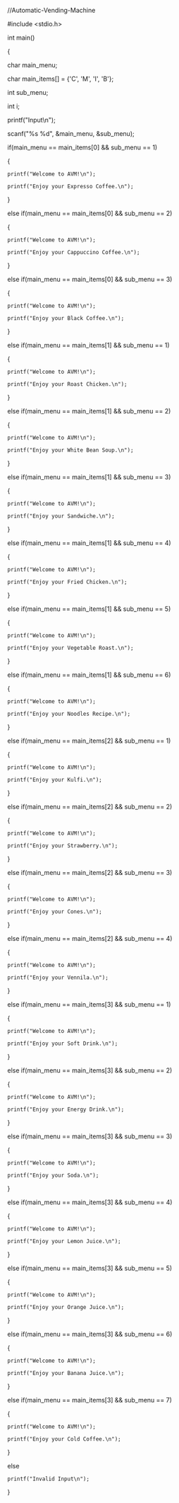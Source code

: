 //Automatic-Vending-Machine


#include <stdio.h>


int main()

{
    
  char main_menu;
    
  char main_items[] = {'C', 'M', 'I', 'B'};
    
  int sub_menu;
    
  int i;

    
    
  printf("Input\n");
    
  scanf("%s %d", &main_menu, &sub_menu);
  
  
    
  if(main_menu == main_items[0] && sub_menu == 1)
    
  {
        
    printf("Welcome to AVM!\n");
        
    printf("Enjoy your Expresso Coffee.\n");
    
  }
    
  else if(main_menu == main_items[0] && sub_menu == 2)
    
  {
        
    printf("Welcome to AVM!\n");
        
    printf("Enjoy your Cappuccino Coffee.\n");
    
  }
    
  else if(main_menu == main_items[0] && sub_menu == 3)
    
  {
        
    printf("Welcome to AVM!\n");

    printf("Enjoy your Black Coffee.\n");

  }
    
  else if(main_menu == main_items[1] && sub_menu == 1)

  {
        
    printf("Welcome to AVM!\n");
        
    printf("Enjoy your Roast Chicken.\n");
    
  }
    
  else if(main_menu == main_items[1] && sub_menu == 2)
    
  {
        
    printf("Welcome to AVM!\n");

    printf("Enjoy your White Bean Soup.\n");
   
  }

  else if(main_menu == main_items[1] && sub_menu == 3)
    
  {
        
    printf("Welcome to AVM!\n");
        
    printf("Enjoy your Sandwiche.\n");
    
  }
    
  else if(main_menu == main_items[1] && sub_menu == 4)
    
  {
        
    printf("Welcome to AVM!\n");
        
    printf("Enjoy your Fried Chicken.\n");
    
  }
    
  else if(main_menu == main_items[1] && sub_menu == 5)
    
  {
        
    printf("Welcome to AVM!\n");
        
    printf("Enjoy your Vegetable Roast.\n");
    
  }
    
  else if(main_menu == main_items[1] && sub_menu == 6)
    
  {
        
    printf("Welcome to AVM!\n");
        
    printf("Enjoy your Noodles Recipe.\n");
    
  }
    
  else if(main_menu == main_items[2] && sub_menu == 1)
    
  {
        
    printf("Welcome to AVM!\n");
        
    printf("Enjoy your Kulfi.\n");
    
  }
    
  else if(main_menu == main_items[2] && sub_menu == 2)
   
  {
        
    printf("Welcome to AVM!\n");
        
    printf("Enjoy your Strawberry.\n");
    
  }
    
  else if(main_menu == main_items[2] && sub_menu == 3)
    
  {
        
    printf("Welcome to AVM!\n");
        
    printf("Enjoy your Cones.\n");
    
  }
    
  else if(main_menu == main_items[2] && sub_menu == 4)
    
  {
        
    printf("Welcome to AVM!\n");
        
    printf("Enjoy your Vennila.\n");
    
  }
    
  else if(main_menu == main_items[3] && sub_menu == 1)
    
  {
        
    printf("Welcome to AVM!\n");
        
    printf("Enjoy your Soft Drink.\n");
    
  }
    
  else if(main_menu == main_items[3] && sub_menu == 2)
    
  {
        
    printf("Welcome to AVM!\n");
        
    printf("Enjoy your Energy Drink.\n");
    
  }
    
  else if(main_menu == main_items[3] && sub_menu == 3)
    
  {
        
    printf("Welcome to AVM!\n");
        
    printf("Enjoy your Soda.\n");
    
  }
    
  else if(main_menu == main_items[3] && sub_menu == 4)
    
  {
        
    printf("Welcome to AVM!\n");
        
    printf("Enjoy your Lemon Juice.\n");
    
  }
    
  else if(main_menu == main_items[3] && sub_menu == 5)
    
  {
        
    printf("Welcome to AVM!\n");
        
    printf("Enjoy your Orange Juice.\n");
    
  }
    
  else if(main_menu == main_items[3] && sub_menu == 6)
    
  {
        
    printf("Welcome to AVM!\n");
        
    printf("Enjoy your Banana Juice.\n");
    
  }
    
  else if(main_menu == main_items[3] && sub_menu == 7)
    
  {
        
    printf("Welcome to AVM!\n");
        
    printf("Enjoy your Cold Coffee.\n");
    
  }
    
  else
        
    printf("Invalid Input\n");

}    
